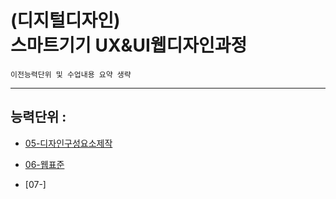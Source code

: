 # (디지털디자인)  <br />스마트기기 UX&UI웹디자인과정

`이전능력단위 및 수업내용 요약 생략`

---

## 능력단위 : 

- [05-디자인구성요소제작](./todo/part_05.md)

- [06-웹표준](./todo/part_06.md)

- [07-]
